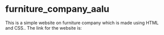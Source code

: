 # furniture_company_aalu

This is a simple website on furniture company which is made using HTML and CSS..
The link for the website is: 
